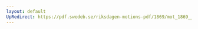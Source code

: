 ```yaml
---
layout: default
UpRedirect: https://pdf.swedeb.se/riksdagen-motions-pdf/1869/mot_1869__ak__00247.pdf
---
```

